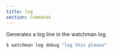 ```yaml
---
title: log
section: Commands
---
```


Generates a log line in the watchman log.

~~~bash
$ watchman log debug "log this please"
~~~
